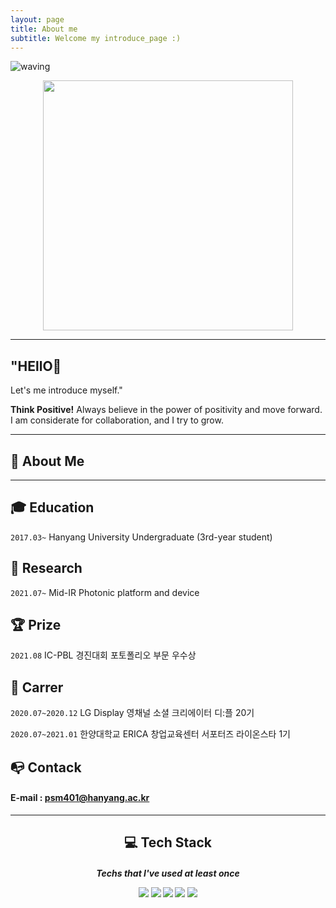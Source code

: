 ```yaml
---
layout: page
title: About me
subtitle: Welcome my introduce_page :)
---
```


![waving](https://capsule-render.vercel.app/api?type=waving&height=200&text=Park%20seoungmin&fontAlign=50&fontAlignY=40&color=gradient)

<p align="center"><img src="https://user-images.githubusercontent.com/74344434/132600680-305e9b05-ae38-4f10-8175-539f14431c12.jpg" width="400"></p>

---


## "HEllO👋 
Let's me introduce myself."

**Think Positive!** Always believe in the power of positivity and move forward.
I am considerate for collaboration, and I try to grow.

---

## **👩 About Me**
  
---

## **🎓 Education**

`2017.03~` Hanyang University Undergraduate (3rd-year student)


## **📝 Research** 

`2021.07~` Mid-IR Photonic platform and device

## **🏆 Prize**

`2021.08` IC-PBL 경진대회 포토폴리오 부문 우수상

## **📑 Carrer**

`2020.07~2020.12` LG Display 영채널 소셜 크리에이터 디:플 20기

`2020.07~2021.01` 한양대학교 ERICA 창업교육센터 서포터즈 라이온스타 1기

## **📭 Contack** 
#### E-mail : psm401@hanyang.ac.kr
---

<center>

<h2> 💻 Tech Stack
<h5><dl> Techs that I've used at least once</dl>
  
<img src="https://img.shields.io/badge/Python-3766AB?style=flat-square&logo=Python&logoColor=white"/>
<img src="https://img.shields.io/badge/HTML5-E34F26?style=flat-square&logo=html5&logoColor=white"/>
<img src="https://img.shields.io/badge/CSS-1572B6?style=flat-square&logo=css3&logoColor=white"/>
<img src="https://img.shields.io/badge/Java-007396?style=flat-square&logo=JAVA&logoColor=white"/>
<img src="https://img.shields.io/badge/JavaScript-F7DF1E?style=flat-square&logo=JAVASCRIPT&logoColor=white"/>


